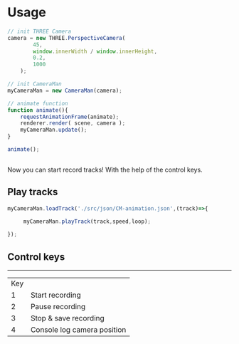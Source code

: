 # Usage

```js
// init THREE Camera
camera = new THREE.PerspectiveCamera(
        45,
        window.innerWidth / window.innerHeight,
        0.2,
        1000
    );

// init CameraMan
myCameraMan = new CameraMan(camera);

// animate function
function animate(){
    requestAnimationFrame(animate);
    renderer.render( scene, camera );
    myCameraMan.update();
}

animate();
    
```
Now you can start record tracks! With the help of the control keys.

## Play tracks
```js
myCameraMan.loadTrack('./src/json/CM-animation.json',(track)=>{

     myCameraMan.playTrack(track,speed,loop);
        
});
```
## Control keys
<table>
        <hr>
        <td>Key</td>
        </th>
  <tr>
    <td>1</td>
    <td>Start recording</td>
  </tr>
  <tr>
    <td>2</td>
    <td>Pause recording</td>
  </tr>
  <tr>
    <td>3</td>
    <td>Stop & save recording</td>
  </tr>
  <tr>
    <td>4</td>
    <td>Console log camera position</td>
  </tr>
</table>
